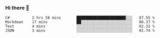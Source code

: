 ### Hi there 👋

<!--START_SECTION:waka-->
```text
C#          2 hrs 58 mins       ██████████████████████░░░   87.55 % 
Markdown    17 mins             ██░░░░░░░░░░░░░░░░░░░░░░░   08.37 % 
Text        4 mins              ░░░░░░░░░░░░░░░░░░░░░░░░░   02.33 % 
JSON        3 mins              ░░░░░░░░░░░░░░░░░░░░░░░░░   01.74 %
```
<!--END_SECTION:waka-->
